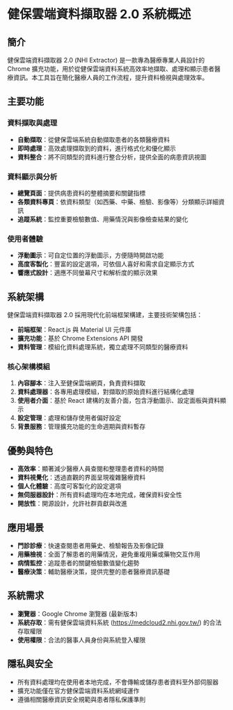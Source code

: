 # 健保雲端資料擷取器 2.0 系統概述

## 簡介

健保雲端資料擷取器 2.0 (NHI Extractor) 是一款專為醫療專業人員設計的 Chrome 擴充功能，用於從健保雲端資料系統高效率地擷取、處理和顯示患者醫療資訊。本工具旨在簡化醫療人員的工作流程，提升資料檢視與處理效率。

## 主要功能

### 資料擷取與處理

- **自動擷取**：從健保雲端系統自動擷取患者的各類醫療資料
- **即時處理**：高效處理擷取到的資料，進行格式化和優化顯示
- **資料整合**：將不同類型的資料進行整合分析，提供全面的病患資訊視圖

### 資料顯示與分析

- **總覽頁面**：提供病患資料的整體摘要和關鍵指標
- **各類資料專頁**：依資料類型（如西藥、中藥、檢驗、影像等）分類顯示詳細資訊
- **追蹤系統**：監控重要檢驗數值、用藥情況與影像檢查結果的變化

### 使用者體驗

- **浮動圖示**：可自定位置的浮動圖示，方便隨時開啟功能
- **高度客製化**：豐富的設定選項，可依個人喜好和需求自定顯示方式
- **響應式設計**：適應不同螢幕尺寸和解析度的顯示效果

## 系統架構

健保雲端資料擷取器 2.0 採用現代化前端框架構建，主要技術架構包括：

- **前端框架**：React.js 與 Material UI 元件庫
- **擴充功能**：基於 Chrome Extensions API 開發
- **資料管理**：模組化資料處理系統，獨立處理不同類型的醫療資料

### 核心架構模組

1. **內容腳本**：注入至健保雲端網頁，負責資料擷取
2. **資料處理器**：各專用處理模組，對擷取的原始資料進行結構化處理
3. **使用者介面**：基於 React 建構的友善介面，包含浮動圖示、設定面板與資料顯示
4. **設定管理**：處理和儲存使用者偏好設定
5. **背景服務**：管理擴充功能的生命週期與資料暫存

## 優勢與特色

- **高效率**：顯著減少醫療人員查閱和整理患者資料的時間
- **資料視覺化**：透過直觀的界面呈現複雜醫療資料
- **個人化體驗**：高度可客製化的設定選項
- **無伺服器設計**：所有資料處理均在本地完成，確保資料安全性
- **開放性**：開源設計，允許社群貢獻與改進

## 應用場景

- **門診診療**：快速查閱患者用藥史、檢驗報告及影像記錄
- **用藥檢視**：全面了解患者的用藥情況，避免重複用藥或藥物交互作用
- **病情監控**：追蹤患者的關鍵檢驗數值變化趨勢
- **醫療決策**：輔助醫療決策，提供完整的患者醫療資訊基礎

## 系統需求

- **瀏覽器**：Google Chrome 瀏覽器 (最新版本)
- **系統存取**：需有健保雲端資料系統 (https://medcloud2.nhi.gov.tw/) 的合法存取權限
- **使用權限**：合法的醫事人員身份與系統登入權限

## 隱私與安全

- 所有資料處理均在使用者本地完成，不會傳輸或儲存患者資料至外部伺服器
- 擴充功能僅在官方健保雲端資料系統網域運作
- 遵循相關醫療資訊安全規範與患者隱私保護準則
